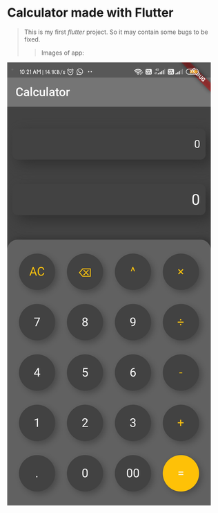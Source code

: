 # Calculator made with Flutter

>This is my first *flutter* project. So it may contain some bugs to be fixed.
>>Images of app:
>>
![](/images/Screenshot_2020-10-16-10-21-16-960_com.example.calculator%20(1).jpg)
